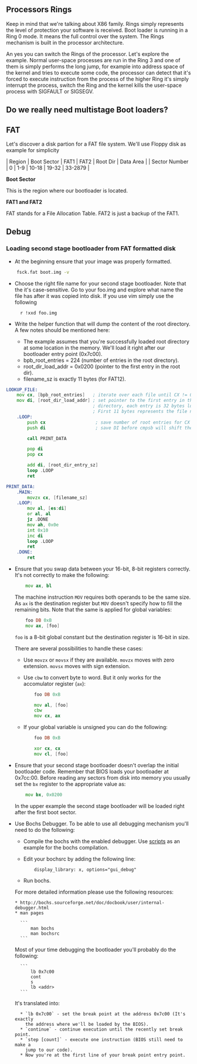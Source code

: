 ## Processors Rings

Keep in mind that we're talking about X86 family. Rings simply represents the
level of protection your software is received. Boot loader is running in a
Ring 0 mode. It means the full control over the system. The Rings mechanism is
built in the processor architecture.

An yes you can switch the Rings of the processor. Let's explore the example.
Normal user-space processes are run in the Ring 3 and one of them is simply
performs the long jump, for example into address space of the kernel and tries
to execute some code, the processor can detect that it's forced to execute
instruction from the process of the higher Ring it's simply interrupt the
process, switch the Ring and the kernel kills the user-space process with
SIGFAULT or SIGSEGV.

## Do we really need multistage Boot loaders?


## FAT

Let's discover a disk partion for a FAT file system. We'll use Floppy disk as
example for simplicity

| Region        | Boot Sector | FAT1 | FAT2  | Root Dir | Data Area |
| Sector Number | 0           | 1-9  | 10-18 | 19-32    | 33-2879   |

**Boot Sector**

This is the region where our bootloader is located.

**FAT1 and FAT2**

FAT stands for a File Allocation Table. FAT2 is just a backup of the FAT1.

## Debug

### Loading second stage bootloader from FAT formatted disk

* At the beginning ensure that your image was properly formatted.

```sh
    fsck.fat boot.img -v
```

* Choose the right file name for your second stage bootloader. Note that the
  it's case-sensitive. Go to your foo.img and explore what name the file has
  after it was copied into disk. If you use vim simply use the following

  ```
    r !xxd foo.img
  ```

* Write the helper function that will dump the content of the root directory. A
  few notes should be mentioned here:

    * The example assumes that you're successfully loaded root directory at some
      location in the memory. We'll load it right after our bootloader entry
      point (0x7c00).
    * bpb_root_entries = 224 (number of entries in the root directory).
    * root_dir_load_addr = 0x0200 (pointer to the first entry in the root dir).
    * filename_sz is exactly 11 bytes (for FAT12).

```asm
LOOKUP_FILE:
    mov cx, [bpb_root_entries]   ; iterate over each file until CX != 0
    mov di, [root_dir_load_addr] ; set pointer to the first entry in the root
                                 ; directory, each entry is 32 bytes long.
                                 ; First 11 bytes represents the file name.
    .LOOP:
        push cx                   ; save number of root entries for CX reusing
        push di                   ; save DI before cmpsb will shift the pointer

        call PRINT_DATA

        pop di
        pop cx

        add di, [root_dir_entry_sz]
        loop .LOOP
        ret

PRINT_DATA:
    .MAIN:
        movzx cx, [filename_sz]
    .LOOP:
        mov al, [es:di]
        or al, al
        jz .DONE
        mov ah, 0x0e
        int 0x10
        inc di
        loop .LOOP
        ret
    .DONE:
        ret
```

* Ensure that you swap data between your 16-bit, 8-bit registers correctly. It's
  not correctly to make the following:

    ```asm
        mov ax, bl
    ```

  The machine instruction `MOV` requires both operands to be the same size. As
  `ax` is the destination register but `MOV` doesn't specify how to fill the
  remaining bits. Note that the same is applied for global variables:

    ```asm
        foo DB 0xB
        mov ax, [foo]
    ```

  `foo` is a 8-bit global constant but the destination register is 16-bit in
  size.

  There are several possibilities to handle these cases:

    * Use `movzx` or `movsx` if they are available. `movzx` moves with zero
      extension. `movsx` moves with sign extension.

    * Use `cbw` to convert byte to word. But it only works for the accomulator
      register (`ax`):

        ```asm
            foo DB 0xB

            mov al, [foo]
            cbw
            mov cx, ax
        ```
    * If your global variable is unsigned you can do the following:

        ```asm
            foo DB 0xB

            xor cx, cx
            mov cl, [foo]
        ```

* Ensure that your second stage bootloader doesn't overlap the initial
  bootloader code. Remember that BIOS loads your bootloader at 0x7cc:00. Before
  reading any sectors from disk into memory you usually set the `bx` register to
  the appropriate value as:

    ```asm
        mov bx, 0x0200
    ```

  In the upper example the second stage bootloader will be loaded right after
  the first boot sector.

* Use Bochs Debugger. To be able to use all debugging mechanism you'll need to
  do the following:

    * Compile the bochs with the enabled debugger. Use
      [scripts](script/linux.sh) as an example for the bochs compilation.
    * Edit your bochsrc by adding the following line:

        ```
            display_library: x, options="gui_debug"
        ```
    * Run bochs.

    For more detailed information please use the following resources:

      * http://bochs.sourceforge.net/doc/docbook/user/internal-debugger.html
      * man pages

        ```
            man bochs
            man bochsrc
        ```

    Most of your time debugging the bootloader you'll probably do the following:

        ```
            lb 0x7c00
            cont
            s
            lb <addr>
        ```

    It's translated into:

        * `lb 0x7c00` - set the break point at the address 0x7c00 (It's exactly
          the address where we'll be loaded by the BIOS).
        * `continue` - continue execution until the recently set break point.
        * `step [count]` - execute one instruction (BIOS still need to make a
          jump to our code).
        * Now you're at the first line of your break point entry point.



